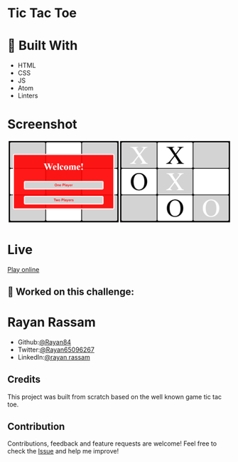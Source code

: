 # Tic Tac Toe


# :hammer: Built With
* HTML
* CSS
* JS
* Atom
* Linters

# Screenshot
<img src='./screenshot.png'>

# Live 
[Play online](https://rayan84.github.io/js---tic-tac-toe/)

##  :bust_in_silhouette: Worked on this challenge:
# Rayan Rassam
* Github:[@Rayan84](https://github.com/Rayan84)
* Twitter:[@Rayan65096267](https://twitter.com/Rayan65096267)
* LinkedIn:[@rayan rassam](https://www.linkedin.com/in/rayan-rassam-18a0a426/)

## Credits
This project was built from scratch based on the well known game tic tac toe.

## Contribution
Contributions, feedback and feature requests are welcome!
Feel free to check the [Issue](https://github.com/Rayan84/js---tic-tac-toe/issues) and help me improve!
